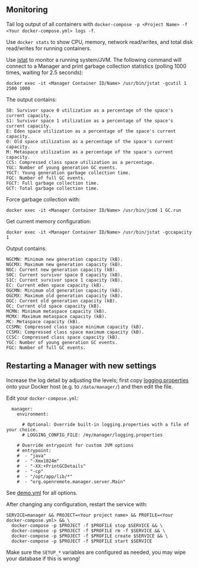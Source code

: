 ## Monitoring

Tail log output of all containers with `docker-compose -p <Project Name> -f <Your docker-compose.yml> logs -f`.

Use `docker stats` to show CPU, memory, network read/writes, and total disk read/writes for running containers.

Use [jstat](https://docs.oracle.com/javase/8/docs/technotes/tools/unix/jstat.html) to monitor a running system/JVM. The following command will connect to a Manager and print garbage collection statistics (polling 1000 times, waiting for 2.5 seconds):

```
docker exec -it <Manager Container ID/Name> /usr/bin/jstat -gcutil 1 2500 1000
```

The output contains:

```
S0: Survivor space 0 utilization as a percentage of the space's current capacity.
S1: Survivor space 1 utilization as a percentage of the space's current capacity.
E: Eden space utilization as a percentage of the space's current capacity.
O: Old space utilization as a percentage of the space's current capacity.
M: Metaspace utilization as a percentage of the space's current capacity.
CCS: Compressed class space utilization as a percentage.
YGC: Number of young generation GC events.
YGCT: Young generation garbage collection time.
FGC: Number of full GC events.
FGCT: Full garbage collection time.
GCT: Total garbage collection time.
```

Force garbage collection with: 

```
docker exec -it <Manager Container ID/Name> /usr/bin/jcmd 1 GC.run
```

Get current memory configuration:

```
docker exec -it <Manager Container ID/Name> /usr/bin/jstat -gccapacity 1
```

Output contains:

```
NGCMN: Minimum new generation capacity (kB).
NGCMX: Maximum new generation capacity (kB).
NGC: Current new generation capacity (kB).
S0C: Current survivor space 0 capacity (kB).
S1C: Current survivor space 1 capacity (kB).
EC: Current eden space capacity (kB).
OGCMN: Minimum old generation capacity (kB).
OGCMX: Maximum old generation capacity (kB).
OGC: Current old generation capacity (kB).
OC: Current old space capacity (kB).
MCMN: Minimum metaspace capacity (kB).
MCMX: Maximum metaspace capacity (kB).
MC: Metaspace capacity (kB).
CCSMN: Compressed class space minimum capacity (kB).
CCSMX: Compressed class space maximum capacity (kB).
CCSC: Compressed class space capacity (kB).
YGC: Number of young generation GC events.
FGC: Number of full GC events.
```

## Restarting a Manager with new settings

Increase the log detail by adjusting the levels; first copy [logging.properties](https://raw.githubusercontent.com/openremote/openremote/master/deployment/manager/logging.properties) onto your Docker host (e.g. to `/data/manager/`) and then edit the file. 

Edit your `docker-compose.yml`:

```
  manager:
    environment:

      # Optional: Override built-in logging.properties with a file of your choice.
      # LOGGING_CONFIG_FILE: /my/manager/logging.properties

    # Override entrypoint for custom JVM options
    # entrypoint:
    #  - "java"
    #  - "-Xmx1024m"
    #  - "-XX:+PrintGCDetails"
    #  - "-cp"
    #  - "/opt/app/lib/*"
    #  - "org.openremote.manager.server.Main"
```

See [demo.yml](https://github.com/openremote/openremote/blob/master/profile/demo.yml) for all options.

After changing any configuration, restart the service with:

```
SERVICE=manager && PROJECT=<Your project name> && PROFILE=<Your docker-compose.yml> && \
  docker-compose -p $PROJECT -f $PROFILE stop $SERVICE && \
  docker-compose -p $PROJECT -f $PROFILE rm -f $SERVICE && \
  docker-compose -p $PROJECT -f $PROFILE create $SERVICE && \
  docker-compose -p $PROJECT -f $PROFILE start $SERVICE 
```

Make sure the `SETUP_*` variables are configured as needed, you may wipe your database if this is wrong!

